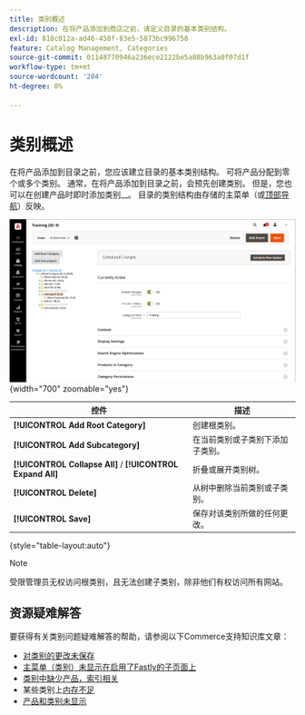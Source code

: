 ```yaml
---
title: 类别概述
description: 在将产品添加到商店之前，请定义目录的基本类别结构。
exl-id: 818c012a-ad46-458f-83e5-5873bc996758
feature: Catalog Management, Categories
source-git-commit: 01148770946a236ece2122be5a88b963a0f07d1f
workflow-type: tm+mt
source-wordcount: '204'
ht-degree: 0%

---
```


# 类别概述

在将产品添加到目录之前，您应该建立目录的基本类别结构。 可将产品分配到零个或多个类别。 通常，在将产品添加到目录之前，会预先创建类别。 但是，您也可以在创建产品时即时添加类别&#x200B;__。 目录的类别结构由存储的主菜单（或[顶部导航](navigation-top.md)）反映。

![类别树](./assets/category-selected.png){width="700" zoomable="yes"}

| 控件 | 描述 |
|--- |--- |
| **[!UICONTROL Add Root Category]** | 创建根类别。 |
| **[!UICONTROL Add Subcategory]** | 在当前类别或子类别下添加子类别。 |
| **[!UICONTROL Collapse All]** / **[!UICONTROL Expand All]** | 折叠或展开类别树。 |
| **[!UICONTROL Delete]** | 从树中删除当前类别或子类别。 |
| **[!UICONTROL Save]** | 保存对该类别所做的任何更改。 |

{style="table-layout:auto"}

>[!NOTE]
>
>受限管理员无权访问根类别，且无法创建子类别，除非他们有权访问所有网站。

## 资源疑难解答

要获得有关类别问题疑难解答的帮助，请参阅以下Commerce支持知识库文章：

- [对类别的更改未保存](https://experienceleague.adobe.com/docs/commerce-knowledge-base/kb/troubleshooting/miscellaneous/changes-to-categories-are-not-being-saved.html)
- [主菜单（类别）未显示在启用了Fastly的子页面上](https://experienceleague.adobe.com/docs/commerce-knowledge-base/kb/troubleshooting/miscellaneous/main-menu-categories-not-displayed-on-subpages-with-fastly-enabled.html)
- [类别中缺少产品，索引相关](https://experienceleague.adobe.com/docs/commerce-knowledge-base/kb/support-tools/patches/v1-0-6/mdva-30977-magento-patch-missing-products-from-categories-indexing-related.html)
- 某些类别上[内存不足](https://experienceleague.adobe.com/docs/commerce-knowledge-base/kb/support-tools/patches/v1-0-19/mdva-31307-magento-patch-out-of-memory-on-certain-categories.html)
- [产品和类别未显示](https://experienceleague.adobe.com/docs/commerce-knowledge-base/kb/support-tools/patches/v1-0-18/mdva-34695-magento-patch-products-and-categories-not-displaying.html)
